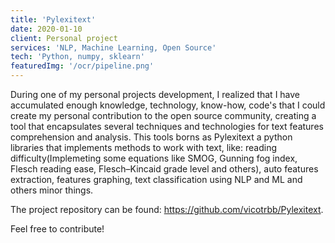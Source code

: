 ```yaml
---
title: 'Pylexitext'
date: 2020-01-10
client: Personal project
services: 'NLP, Machine Learning, Open Source'
tech: 'Python, numpy, sklearn'
featuredImg: '/ocr/pipeline.png'
---
```

During one of my personal projects development, I realized that I have accumulated enough knowledge, technology, know-how, code's that I could create my personal contribution to the open source community, creating a tool that encapsulates several techniques and technologies for text features comprehension and analysis. This tools borns as Pylexitext a python libraries that implements methods to work with text, like: reading difficulty(Implemeting some equations like SMOG, Gunning fog index, Flesch reading ease, Flesch–Kincaid grade level and others), auto features extraction, features graphing, text classification using NLP and ML and others minor things.

The project repository can be found: https://github.com/vicotrbb/Pylexitext.

Feel free to contribute!
